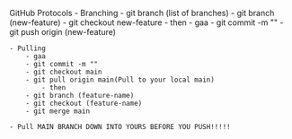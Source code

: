 GitHub Protocols 
    - Branching
        - git branch (list of branches)
        - git branch (new-feature)
        - git checkout new-feature 
            - then 
        - gaa
        - git commit -m ""
        - git push origin (new-feature)

    - Pulling 
        - gaa 
        - git commit -m ""
        - git checkout main
        - git pull origin main(Pull to your local main)
            - then 
        - git branch (feature-name)
        - git checkout (feature-name)
        - git merge main 

    - Pull MAIN BRANCH DOWN INTO YOURS BEFORE YOU PUSH!!!!!